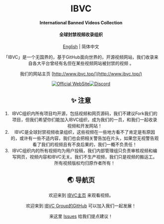 <h1 align="center">IBVC</h1>
<h4 align="center">International Banned Videos Collection</h1>
<h4 align="center">全球封禁视频收录组织</h1>

<div align="center">

[English](./README.en.md) | 简体中文

「IBVC」是一个无国界的，基于GitHub面向世界的，开源视频网站，我们收录来自各大平台曾经有名但在某些视频网站被封禁的视频 。

我们的网站主页
 [http://www.ibvc.top/](http://www.ibvc.top/)

[![Official WebSite](https://img.shields.io/badge/Website-IBVC-blue.svg?style=flat-square&color=61dafb)](http://www.ibvc.top/)[![Discord](https://img.shields.io/badge/Discord-IBVC-blue.svg?style=flat-square&color=12b7f5)](https://discord.gg/PgfKJTPVry)


## ✨ 注意
1. IBVC组织内所有项目均开源，包括视频和网页源码，我们不建议Fork我们的项目，但我们希望你们能加入IBVC组织，成为我们的一员，和我们一起收录视频和开发网站！
2. IBVC是全球封禁视频收录组织，这些视频在一些地方看不了肯定是有原因的，或许有一些不适内容，我们也会把相关警告加在片头，如果您无视警告观看了我们的视频且有不良后果的，我们一概不负责任！
3. IBVC组织内的所有视频均为用户投稿，我们内部管理组只负责审核视频和编写网页，视频内容和IBVC无关。我们不生产视频，我们只是视频的搬运工。所有视频版权均归原作者所有！
	
 ## 🌏 导航页
欢迎来到 [IBVC主页](http://www.ibvc.top/) 来观看视频。

欢迎来到 [IBVC Group的GitHub](https://github.com/IBVC-Group) 
可以加入我们一起发展！

来这里 [Issues](https://github.com/IBVC-Group/Suggestions-Collection/issues/1) 给我们提点建议！